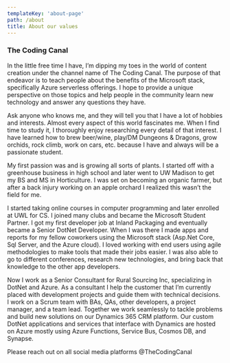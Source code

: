 ```yaml
---
templateKey: 'about-page'
path: /about
title: About our values
---
```

### The Coding Canal
In the little free time I have, I’m dipping my toes in the world of content creation under the channel name of The Coding Canal. The purpose of that endeavor is to teach people about the benefits of the Microsoft stack, specifically Azure serverless offerings. I hope to provide a unique perspective on those topics and help people in the community learn new technology and answer any questions they have. 

Ask anyone who knows me, and they will tell you that I have a lot of hobbies and interests. Almost every aspect of this world fascinates me. When I find time to study it, I thoroughly enjoy researching every detail of that interest. I have learned how to brew beer/wine, play/DM Dungeons & Dragons, grow orchids, rock climb, work on cars, etc. because I have and always will be a passionate student.

My first passion was and is growing all sorts of plants. I started off with a greenhouse business in high school and later went to UW Madison to get my BS and MS in Horticulture. I was set on becoming an organic farmer, but after a back injury working on an apple orchard I realized this wasn’t the field for me.

I started taking online courses in computer programming and later enrolled at UWL for CS. I joined many clubs and became the Microsoft Student Partner. I got my first developer job at Inland Packaging and eventually became a Senior DotNet Developer. When I was there I made apps and reports for my fellow coworkers using the Microsoft stack (Asp.Net Core, Sql Server, and the Azure cloud). I loved working with end users using agile methodologies to make tools that made their jobs easier. I was also able to go to different conferences, research new technologies, and bring back that knowledge to the other app developers.

Now I work as a Senior Consultant for Rural Sourcing Inc, specializing in DotNet and Azure. As a consultant I help the customer that I’m currently placed with development projects and guide them with technical decisions. I work on a Scrum team with BAs, QAs, other developers, a project manager, and a team lead. Together we work seamlessly to tackle problems and build new solutions on our Dynamics 365 CRM platform. Our custom DotNet applications and services that interface with Dynamics are hosted on Azure mostly using Azure Functions, Service Bus, Cosmos DB, and Synapse.

Please reach out on all social media platforms @TheCodingCanal